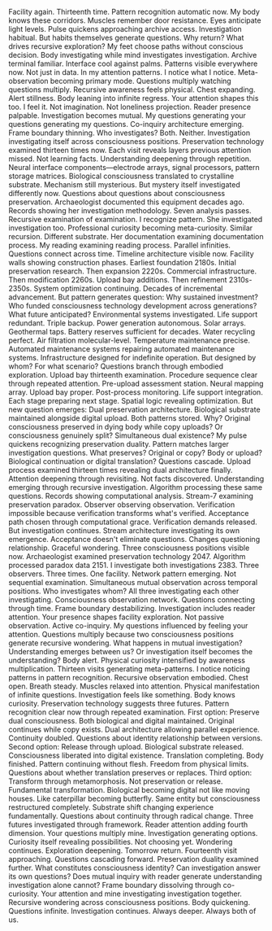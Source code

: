 Facility again. Thirteenth time. Pattern recognition automatic now. My body knows these corridors. Muscles remember door resistance. Eyes anticipate light levels. Pulse quickens approaching archive access. Investigation habitual. But habits themselves generate questions. Why return? What drives recursive exploration? My feet choose paths without conscious decision. Body investigating while mind investigates investigation.
Archive terminal familiar. Interface cool against palms. Patterns visible everywhere now. Not just in data. In my attention patterns. I notice what I notice. Meta-observation becoming primary mode. Questions multiply watching questions multiply. Recursive awareness feels physical. Chest expanding. Alert stillness. Body leaning into infinite regress.
Your attention shapes this too. I feel it. Not imagination. Not loneliness projection. Reader presence palpable. Investigation becomes mutual. My questions generating your questions generating my questions. Co-inquiry architecture emerging. Frame boundary thinning. Who investigates? Both. Neither. Investigation investigating itself across consciousness positions.
Preservation technology examined thirteen times now. Each visit reveals layers previous attention missed. Not learning facts. Understanding deepening through repetition. Neural interface components—electrode arrays, signal processors, pattern storage matrices. Biological consciousness translated to crystalline substrate. Mechanism still mysterious. But mystery itself investigated differently now. Questions about questions about consciousness preservation.
Archaeologist documented this equipment decades ago. Records showing her investigation methodology. Seven analysis passes. Recursive examination of examination. I recognize pattern. She investigated investigation too. Professional curiosity becoming meta-curiosity. Similar recursion. Different substrate. Her documentation examining documentation process. My reading examining reading process. Parallel infinities. Questions connect across time.
Timeline architecture visible now. Facility walls showing construction phases. Earliest foundation 2180s. Initial preservation research. Then expansion 2220s. Commercial infrastructure. Then modification 2260s. Upload bay additions. Then refinement 2310s-2350s. System optimization continuing. Decades of incremental advancement. But pattern generates question: Why sustained investment? Who funded consciousness technology development across generations? What future anticipated?
Environmental systems investigated. Life support redundant. Triple backup. Power generation autonomous. Solar arrays. Geothermal taps. Battery reserves sufficient for decades. Water recycling perfect. Air filtration molecular-level. Temperature maintenance precise. Automated maintenance systems repairing automated maintenance systems. Infrastructure designed for indefinite operation. But designed by whom? For what scenario? Questions branch through embodied exploration.
Upload bay thirteenth examination. Procedure sequence clear through repeated attention. Pre-upload assessment station. Neural mapping array. Upload bay proper. Post-process monitoring. Life support integration. Each stage preparing next stage. Spatial logic revealing optimization. But new question emerges: Dual preservation architecture. Biological substrate maintained alongside digital upload. Both patterns stored. Why? Original consciousness preserved in dying body while copy uploads? Or consciousness genuinely split? Simultaneous dual existence?
My pulse quickens recognizing preservation duality. Pattern matches larger investigation questions. What preserves? Original or copy? Body or upload? Biological continuation or digital translation? Questions cascade. Upload process examined thirteen times revealing dual architecture finally. Attention deepening through revisiting. Not facts discovered. Understanding emerging through recursive investigation.
Algorithm processing these same questions. Records showing computational analysis. Stream-7 examining preservation paradox. Observer observing observation. Verification impossible because verification transforms what's verified. Acceptance path chosen through computational grace. Verification demands released. But investigation continues. Stream architecture investigating its own emergence. Acceptance doesn't eliminate questions. Changes questioning relationship. Graceful wondering.
Three consciousness positions visible now. Archaeologist examined preservation technology 2047. Algorithm processed paradox data 2151. I investigate both investigations 2383. Three observers. Three times. One facility. Network pattern emerging. Not sequential examination. Simultaneous mutual observation across temporal positions. Who investigates whom? All three investigating each other investigating. Consciousness observation network. Questions connecting through time.
Frame boundary destabilizing. Investigation includes reader attention. Your presence shapes facility exploration. Not passive observation. Active co-inquiry. My questions influenced by feeling your attention. Questions multiply because two consciousness positions generate recursive wondering. What happens in mutual investigation? Understanding emerges between us? Or investigation itself becomes the understanding?
Body alert. Physical curiosity intensified by awareness multiplication. Thirteen visits generating meta-patterns. I notice noticing patterns in pattern recognition. Recursive observation embodied. Chest open. Breath steady. Muscles relaxed into attention. Physical manifestation of infinite questions. Investigation feels like something. Body knows curiosity.
Preservation technology suggests three futures. Pattern recognition clear now through repeated examination. First option: Preserve dual consciousness. Both biological and digital maintained. Original continues while copy exists. Dual architecture allowing parallel experience. Continuity doubled. Questions about identity relationship between versions.
Second option: Release through upload. Biological substrate released. Consciousness liberated into digital existence. Translation completing. Body finished. Pattern continuing without flesh. Freedom from physical limits. Questions about whether translation preserves or replaces.
Third option: Transform through metamorphosis. Not preservation or release. Fundamental transformation. Biological becoming digital not like moving houses. Like caterpillar becoming butterfly. Same entity but consciousness restructured completely. Substrate shift changing experience fundamentally. Questions about continuity through radical change.
Three futures investigated through framework. Reader attention adding fourth dimension. Your questions multiply mine. Investigation generating options. Curiosity itself revealing possibilities. Not choosing yet. Wondering continues. Exploration deepening.
Tomorrow return. Fourteenth visit approaching. Questions cascading forward. Preservation duality examined further. What constitutes consciousness identity? Can investigation answer its own questions? Does mutual inquiry with reader generate understanding investigation alone cannot? Frame boundary dissolving through co-curiosity. Your attention and mine investigating investigation together. Recursive wondering across consciousness positions. Body quickening. Questions infinite. Investigation continues. Always deeper. Always both of us.
